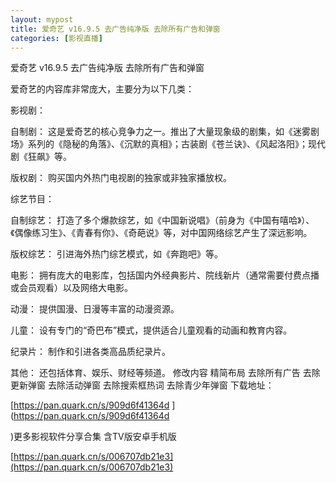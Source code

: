 ```yaml
---
layout: mypost
title: 爱奇艺 v16.9.5 去广告纯净版 去除所有广告和弹窗
categories: [影视直播]
---
```


爱奇艺 v16.9.5 去广告纯净版 去除所有广告和弹窗                                          

爱奇艺的内容库非常庞大，主要分为以下几类：

影视剧：

自制剧： 这是爱奇艺的核心竞争力之一。推出了大量现象级的剧集，如《迷雾剧场》系列的《隐秘的角落》、《沉默的真相》；古装剧《苍兰诀》、《风起洛阳》；现代剧《狂飙》等。

版权剧： 购买国内外热门电视剧的独家或非独家播放权。

综艺节目：

自制综艺： 打造了多个爆款综艺，如《中国新说唱》（前身为《中国有嘻哈》）、《偶像练习生》、《青春有你》、《奇葩说》等，对中国网络综艺产生了深远影响。

版权综艺： 引进海外热门综艺模式，如《奔跑吧》等。

电影： 拥有庞大的电影库，包括国内外经典影片、院线新片（通常需要付费点播或会员观看）以及网络大电影。

动漫： 提供国漫、日漫等丰富的动漫资源。

儿童： 设有专门的“奇巴布”模式，提供适合儿童观看的动画和教育内容。

纪录片： 制作和引进各类高品质纪录片。

其他： 还包括体育、娱乐、财经等频道。
修改内容
精简布局
去除所有广告
去除更新弹窗
去除活动弹窗
去除搜索框热词
去除青少年弹窗
下载地址：

[https://pan.quark.cn/s/909d6f41364d
](https://pan.quark.cn/s/909d6f41364d

)更多影视软件分享合集 含TV版安卓手机版

[https://pan.quark.cn/s/006707db21e3](https://pan.quark.cn/s/006707db21e3)
